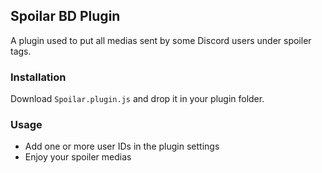 ## Spoilar BD Plugin

A plugin used to put all medias sent by some Discord users under spoiler tags.

### Installation
Download `Spoilar.plugin.js`
and drop it in your plugin folder.

### Usage
- Add one or more user IDs in the plugin settings
- Enjoy your spoiler medias
